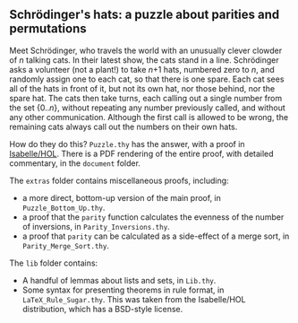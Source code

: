 ## Schrödinger's hats: a puzzle about parities and permutations

Meet Schrödinger, who travels the world with an unusually clever clowder of *n*
talking cats. In their latest show, the cats stand in a line. Schrödinger asks
a volunteer (not a plant!) to take *n*+1 hats, numbered zero to *n*, and
randomly assign one to each cat, so that there is one spare. Each cat sees all
of the hats in front of it, but not its own hat, nor those behind, nor the
spare hat. The cats then take turns, each calling out a single number from the
set {0..*n*}, without repeating any number previously called, and without any
other communication. Although the first call is allowed to be wrong, the
remaining cats always call out the numbers on their own hats.

How do they do this? `Puzzle.thy` has the answer, with a proof in
[Isabelle/HOL][]. There is a PDF rendering of the entire proof, with detailed
commentary, in the `document` folder.

The `extras` folder contains miscellaneous proofs, including:

- a more direct, bottom-up version of the main proof, in
  `Puzzle_Bottom_Up.thy`.
- a proof that the `parity` function calculates the evenness of the number of
  inversions, in `Parity_Inversions.thy`.
- a proof that `parity` can be calculated as a side-effect of a merge sort,
  in `Parity_Merge_Sort.thy`.

The `lib` folder contains:

- A handful of lemmas about lists and sets, in `Lib.thy`.
- Some syntax for presenting theorems in rule format, in
  `LaTeX_Rule_Sugar.thy`. This was taken from the Isabelle/HOL distribution,
  which has a BSD-style license.

[Isabelle/HOL]: https://isabelle.in.tum.de/
